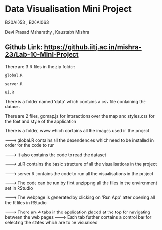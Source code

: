 Data Visualisation Mini Project
=
B20AI053 , B20AI063

Devi Prasad Maharathy , Kaustabh Mishra

Github Link: https://github.iitj.ac.in/mishra-23/Lab-10-Mini-Project
-------------------------------------------------------------------------------------------------------------------


There are 3 R files in the zip folder:

	global.R
	
	server.R
	
	ui.R

There is a folder named 'data' which contains a csv file containing the dataset

There are 2 files, gomap.js for interactions over the map and styles.css for the font and style of the application

There is a folder, www which contains all the images used in the project

---> global.R contains all the dependencies which need to be installed in order for the code to run

---> It also contains the code to read the dataset

---> ui.R contains the basic structure of all the visualisations in the project

---> server.R contains the code to run all the visualisations in the project

---> The code can be run by first unzipping all the files in the environment set in RStudio

---> The webpage is generated by clicking on 'Run App' after opening all the R files in RStudio
  
---> There are 4 tabs in the application placed at the top for navigating between the web pages
---> Each tab further contains a control bar for selecting the states which are to be visualised

